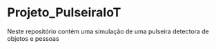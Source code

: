 # Projeto_PulseiraIoT
Neste repositório contém uma simulação de uma pulseira detectora de objetos e pessoas
